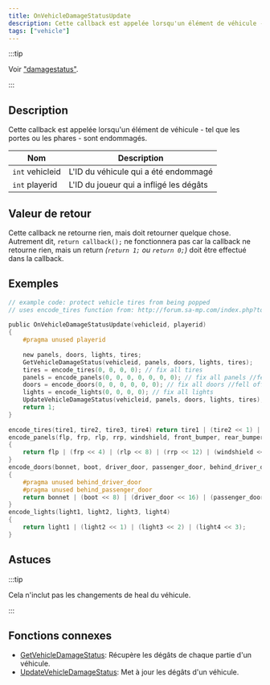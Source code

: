 ```yaml
---
title: OnVehicleDamageStatusUpdate
description: Cette callback est appelée lorsqu'un élément de véhicule - tel que les portes ou les phares - sont endommagés.
tags: ["vehicle"]
---
```


:::tip

Voir ["damagestatus"](../resources/damagestatus).

:::

## Description

Cette callback est appelée lorsqu'un élément de véhicule - tel que les portes ou les phares - sont endommagés.

| Nom             | Description                             |
| --------------- | --------------------------------------- |
| `int` vehicleid | L'ID du véhicule qui a été endommagé    |
| `int` playerid  | L'ID du joueur qui a infligé les dégâts |

## Valeur de retour

Cette callback ne retourne rien, mais doit retourner quelque chose. Autrement dit, `return callback();` ne fonctionnera pas car la callback ne retourne rien, mais un return _(`return 1;` ou `return 0;`)_ doit être effectué dans la callback.

## Exemples

```c
// example code: protect vehicle tires from being popped
// uses encode_tires function from: http://forum.sa-mp.com/index.php?topic=161491.msg960040#msg960040
 
public OnVehicleDamageStatusUpdate(vehicleid, playerid)
{
    #pragma unused playerid
 
    new panels, doors, lights, tires;	
    GetVehicleDamageStatus(vehicleid, panels, doors, lights, tires);
    tires = encode_tires(0, 0, 0, 0); // fix all tires
    panels = encode_panels(0, 0, 0, 0, 0, 0, 0); // fix all panels //fell off - (3, 3, 3, 3, 3, 3, 3)
    doors = encode_doors(0, 0, 0, 0, 0, 0); // fix all doors //fell off - (4, 4, 4, 4, 0, 0)
    lights = encode_lights(0, 0, 0, 0); // fix all lights
    UpdateVehicleDamageStatus(vehicleid, panels, doors, lights, tires);
    return 1;	
}
 
encode_tires(tire1, tire2, tire3, tire4) return tire1 | (tire2 << 1) | (tire3 << 2) | (tire4 << 3);
encode_panels(flp, frp, rlp, rrp, windshield, front_bumper, rear_bumper)
{
    return flp | (frp << 4) | (rlp << 8) | (rrp << 12) | (windshield << 16) | (front_bumper << 20) | (rear_bumper << 24);
}
encode_doors(bonnet, boot, driver_door, passenger_door, behind_driver_door, behind_passenger_door)
{
    #pragma unused behind_driver_door
    #pragma unused behind_passenger_door
    return bonnet | (boot << 8) | (driver_door << 16) | (passenger_door << 24);
}
encode_lights(light1, light2, light3, light4)
{
    return light1 | (light2 << 1) | (light3 << 2) | (light4 << 3);
}
```

## Astuces

:::tip

Cela n'inclut pas les changements de heal du véhicule.

:::

## Fonctions connexes

- [GetVehicleDamageStatus](../functions/GetVehicleDamageStatus): Récupère les dégâts de chaque partie d'un véhicule.
- [UpdateVehicleDamageStatus](../functions/UpdateVehicleDamageStatus): Met à jour les dégâts d'un véhicule.
